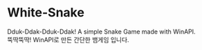 # White-Snake  
Dduk-Ddak-Dduk-Ddak! A simple Snake Game made with WinAPI.  
뚝딱뚝딱! WinAPI로 만든 간단한 뱀게임 입니다.  
